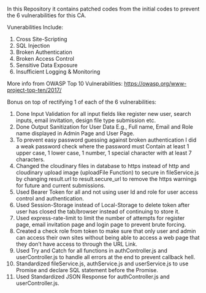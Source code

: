 In this Repository it contains patched codes from the initial codes to prevent the 6 vulnerabilities for this CA.

Vunerabilities Include:
1. Cross Site-Scripting
2. SQL Injection
3. Broken Authentication
4. Broken Access Control
5. Sensitive Data Exposure
6. Insufficient Logging & Monitoring

More info from OWASP Top 10 Vulnerabilities:
https://owasp.org/www-project-top-ten/2017/ 

Bonus on top of rectifying 1 of each of the 6 vulnerabilities:
1.	Done Input Validation for all input fields like register new user, search inputs, email invitation, design file type submission etc.
2.	Done Output Sanitization for User Data E.g., Full name, Email and Role name displayed in Admin Page and User Page.
3.	To prevent easy password guessing against broken authentication I did a weak password check where the password must Contain at least 1 upper case, 1 lower case, 1 number, 1 special character with at least 7 characters.
4.	Changed the cloudinary files in database to https instead of http and cloudinary upload image (uploadFile Function) to secure in fileService.js by changing result.url to result.secure_url to remove the https warnings for future and current submissions.
5.	Used Bearer Token for all and not using user Id and role for user access control and authentication.
6.	Used Session-Storage instead of Local-Storage to delete token after user has closed the tab/browser instead of continuing to store it.
7.	Used express-rate-limit to limit the number of attempts for register page, email invitation page and login page to prevent brute forcing.
8.	Created a check role from token to make sure that only user and admin can access their own sites without being able to access a web page that they don’t have access to through the URL Link.
9.	Used Try and Catch for all functions in authController.js and userController.js to handle all errors at the end to prevent callback hell.
10.	Standardized fileService.js, authService.js and userService.js to use Promise and declare SQL statement before the Promise.
11.	Used Standardized JSON Response for authController.js and userController.js.

